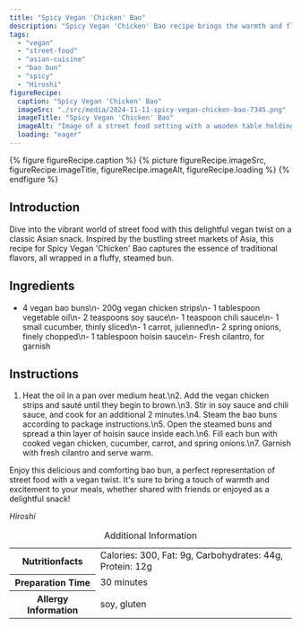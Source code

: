 ```yaml
---
title: "Spicy Vegan 'Chicken' Bao"
description: "Spicy Vegan 'Chicken' Bao recipe brings the warmth and flavors of Asian street food to your table, featuring vegan chicken and fresh veggies in a fluffy bao bun."
tags:
  - "vegan"
  - "street-food"
  - "asian-cuisine"
  - "bao bun"
  - "spicy"
  - "Hiroshi"
figureRecipe: 
  caption: "Spicy Vegan 'Chicken' Bao"
  imageSrc: "./src/media/2024-11-11-spicy-vegan-chicken-bao-7345.png"
  imageTitle: "Spicy Vegan 'Chicken' Bao"
  imageAlt: "Image of a street food setting with a wooden table holding steamed bao buns filled with vegan chicken, vegetables, and garnished with herbs, showcasing vibrant colors and textures."
  loading: "eager"
---
```


{% figure figureRecipe.caption %}
{% picture figureRecipe.imageSrc, figureRecipe.imageTitle, figureRecipe.imageAlt, figureRecipe.loading %}
{% endfigure %}

## Introduction

Dive into the vibrant world of street food with this delightful vegan twist on a classic Asian snack. Inspired by the bustling street markets of Asia, this recipe for Spicy Vegan 'Chicken' Bao captures the essence of traditional flavors, all wrapped in a fluffy, steamed bun.

## Ingredients

- 4 vegan bao buns\n- 200g vegan chicken strips\n- 1 tablespoon vegetable oil\n- 2 teaspoons soy sauce\n- 1 teaspoon chili sauce\n- 1 small cucumber, thinly sliced\n- 1 carrot, julienned\n- 2 spring onions, finely chopped\n- 1 tablespoon hoisin sauce\n- Fresh cilantro, for garnish

## Instructions

1. Heat the oil in a pan over medium heat.\n2. Add the vegan chicken strips and sauté until they begin to brown.\n3. Stir in soy sauce and chili sauce, and cook for an additional 2 minutes.\n4. Steam the bao buns according to package instructions.\n5. Open the steamed buns and spread a thin layer of hoisin sauce inside each.\n6. Fill each bun with cooked vegan chicken, cucumber, carrot, and spring onions.\n7. Garnish with fresh cilantro and serve warm.

Enjoy this delicious and comforting bao bun, a perfect representation of street food with a vegan twist. It's sure to bring a touch of warmth and excitement to your meals, whether shared with friends or enjoyed as a delightful snack!

*Hiroshi*

<table><caption class='sr-only'>Additional Information</caption><tr><th>Nutritionfacts</th><td>Calories: 300, Fat: 9g, Carbohydrates: 44g, Protein: 12g&nbsp;</td></tr><tr><th>Preparation Time</th><td>30 minutes&nbsp;</td></tr><tr><th>Allergy Information</th><td>soy, gluten&nbsp;</td></tr></table>

